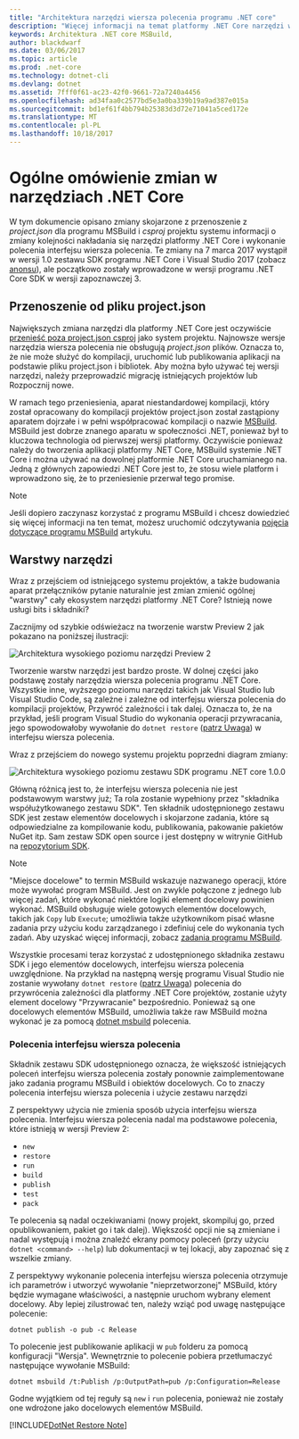 ```yaml
---
title: "Architektura narzędzi wiersza polecenia programu .NET core"
description: "Więcej informacji na temat platformy .NET Core narzędzi warstwy i co się zmieniło w nowszych wersjach."
keywords: Architektura .NET core MSBuild,
author: blackdwarf
ms.date: 03/06/2017
ms.topic: article
ms.prod: .net-core
ms.technology: dotnet-cli
ms.devlang: dotnet
ms.assetid: 7fff0f61-ac23-42f0-9661-72a7240a4456
ms.openlocfilehash: ad34faa0c2577bd5e3a0ba339b19a9ad387e015a
ms.sourcegitcommit: bd1ef61f4bb794b25383d3d72e71041a5ced172e
ms.translationtype: MT
ms.contentlocale: pl-PL
ms.lasthandoff: 10/18/2017
---
```

# <a name="high-level-overview-of-changes-in-the-net-core-tools"></a>Ogólne omówienie zmian w narzędziach .NET Core

W tym dokumencie opisano zmiany skojarzone z przenoszenie z *project.json* dla programu MSBuild i *csproj* projektu systemu informacji o zmiany kolejności nakładania się narzędzi platformy .NET Core i wykonanie polecenia interfejsu wiersza polecenia. Te zmiany na 7 marca 2017 wystąpił w wersji 1.0 zestawu SDK programu .NET Core i Visual Studio 2017 (zobacz [anonsu](https://blogs.msdn.microsoft.com/dotnet/2017/03/07/announcing-net-core-tools-1-0/)), ale początkowo zostały wprowadzone w wersji programu .NET Core SDK w wersji zapoznawczej 3.

## <a name="moving-away-from-projectjson"></a>Przenoszenie od pliku project.json
Największych zmiana narzędzi dla platformy .NET Core jest oczywiście [przenieść poza project.json csproj](https://blogs.msdn.microsoft.com/dotnet/2016/05/23/changes-to-project-json/) jako system projektu. Najnowsze wersje narzędzia wiersza polecenia nie obsługują *project.json* plików. Oznacza to, że nie może służyć do kompilacji, uruchomić lub publikowania aplikacji na podstawie pliku project.json i bibliotek. Aby można było używać tej wersji narzędzi, należy przeprowadzić migrację istniejących projektów lub Rozpocznij nowe. 

W ramach tego przeniesienia, aparat niestandardowej kompilacji, który został opracowany do kompilacji projektów project.json został zastąpiony aparatem dojrzałe i w pełni współpracować kompilacji o nazwie [MSBuild](https://github.com/Microsoft/msbuild). MSBuild jest dobrze znanego aparatu w społeczności .NET, ponieważ był to kluczowa technologia od pierwszej wersji platformy. Oczywiście ponieważ należy do tworzenia aplikacji platformy .NET Core, MSBuild systemie .NET Core i można używać na dowolnej platformie .NET Core uruchamianego na. Jedną z głównych zapowiedzi .NET Core jest to, że stosu wiele platform i wprowadzono się, że to przeniesienie przerwał tego promise.

> [!NOTE]
> Jeśli dopiero zaczynasz korzystać z programu MSBuild i chcesz dowiedzieć się więcej informacji na ten temat, możesz uruchomić odczytywania [pojęcia dotyczące programu MSBuild](/visualstudio/msbuild/msbuild-concepts) artykułu. 

## <a name="the-tooling-layers"></a>Warstwy narzędzi
Wraz z przejściem od istniejącego systemu projektów, a także budowania aparat przełączników pytanie naturalnie jest zmian zmienić ogólnej "warstwy" cały ekosystem narzędzi platformy .NET Core? Istnieją nowe usługi bits i składniki?

Zacznijmy od szybkie odświeżacz na tworzenie warstw Preview 2 jak pokazano na poniższej ilustracji:

![Architektura wysokiego poziomu narzędzi Preview 2](media/cli-msbuild-architecture/p2-arch.png)

Tworzenie warstw narzędzi jest bardzo proste. W dolnej części jako podstawę zostały narzędzia wiersza polecenia programu .NET Core. Wszystkie inne, wyższego poziomu narzędzi takich jak Visual Studio lub Visual Studio Code, są zależne i zależne od interfejsu wiersza polecenia do kompilacji projektów, Przywróć zależności i tak dalej. Oznacza to, że na przykład, jeśli program Visual Studio do wykonania operacji przywracania, jego spowodowałoby wywołanie do `dotnet restore` ([patrz Uwaga](#dotnet-restore-note)) w interfejsu wiersza polecenia. 

Wraz z przejściem do nowego systemu projektu poprzedni diagram zmiany: 

![Architektura wysokiego poziomu zestawu SDK programu .NET core 1.0.0](media/cli-msbuild-architecture/p3-arch.png)

Główną różnicą jest to, że interfejsu wiersza polecenia nie jest podstawowym warstwy już; Ta rola zostanie wypełniony przez "składnika współużytkowanego zestawu SDK". Ten składnik udostępnionego zestawu SDK jest zestaw elementów docelowych i skojarzone zadania, które są odpowiedzialne za kompilowanie kodu, publikowania, pakowanie pakietów NuGet itp. Sam zestaw SDK open source i jest dostępny w witrynie GitHub na [repozytorium SDK](https://github.com/dotnet/sdk). 

> [!NOTE]
> "Miejsce docelowe" to termin MSBuild wskazuje nazwanego operacji, które może wywołać program MSBuild. Jest on zwykle połączone z jednego lub więcej zadań, które wykonać niektóre logiki element docelowy powinien wykonać. MSBuild obsługuje wiele gotowych elementów docelowych, takich jak `Copy` lub `Execute`; umożliwia także użytkownikom pisać własne zadania przy użyciu kodu zarządzanego i zdefiniuj cele do wykonania tych zadań. Aby uzyskać więcej informacji, zobacz [zadania programu MSBuild](/visualstudio/msbuild/msbuild-tasks). 

Wszystkie procesami teraz korzystać z udostępnionego składnika zestawu SDK i jego elementów docelowych, interfejsu wiersza polecenia uwzględnione. Na przykład na następną wersję programu Visual Studio nie zostanie wywołany `dotnet restore` ([patrz Uwaga](#dotnet-restore-note)) polecenia do przywrócenia zależności dla platformy .NET Core projektów, zostanie użyty element docelowy "Przywracanie" bezpośrednio. Ponieważ są one docelowych elementów MSBuild, umożliwia także raw MSBuild można wykonać je za pomocą [dotnet msbuild](dotnet-msbuild.md) polecenia. 

### <a name="cli-commands"></a>Polecenia interfejsu wiersza polecenia
Składnik zestawu SDK udostępnionego oznacza, że większość istniejących poleceń interfejsu wiersza polecenia zostały ponownie zaimplementowane jako zadania programu MSBuild i obiektów docelowych. Co to znaczy polecenia interfejsu wiersza polecenia i użycie zestawu narzędzi 

Z perspektywy użycia nie zmienia sposób użycia interfejsu wiersza polecenia. Interfejsu wiersza polecenia nadal ma podstawowe polecenia, które istnieją w wersji Preview 2:

* `new`
* `restore`
* `run` 
* `build`
* `publish`
* `test`
* `pack` 

Te polecenia są nadal oczekiwaniami (nowy projekt, skompiluj go, przed opublikowaniem, pakiet go i tak dalej). Większość opcji nie są zmieniane i nadal występują i można znaleźć ekrany pomocy poleceń (przy użyciu `dotnet <command> --help`) lub dokumentacji w tej lokacji, aby zapoznać się z wszelkie zmiany. 

Z perspektywy wykonanie polecenia interfejsu wiersza polecenia otrzymuje ich parametrów i utworzyć wywołanie "nieprzetworzonej" MSBuild, który będzie wymagane właściwości, a następnie uruchom wybrany element docelowy. Aby lepiej zilustrować ten, należy wziąć pod uwagę następujące polecenie: 

   `dotnet publish -o pub -c Release`
    
To polecenie jest publikowanie aplikacji w `pub` folderu za pomocą konfiguracji "Wersja". Wewnętrznie to polecenie pobiera przetłumaczyć następujące wywołanie MSBuild: 

   `dotnet msbuild /t:Publish /p:OutputPath=pub /p:Configuration=Release`

Godne wyjątkiem od tej reguły są `new` i `run` polecenia, ponieważ nie zostały one wdrożone jako docelowych elementów MSBuild.

<a name="dotnet-restore-note"></a> [!INCLUDE[DotNet Restore Note](~/includes/dotnet-restore-note.md)]